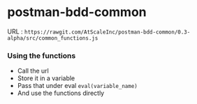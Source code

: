 # postman-bdd-common

URL : `https://rawgit.com/AtScaleInc/postman-bdd-common/0.3-alpha/src/common_functions.js`

### Using the functions
  - Call the url
  - Store it in a variable
  - Pass that under eval `eval(variable_name)`
  - And use the functions directly
